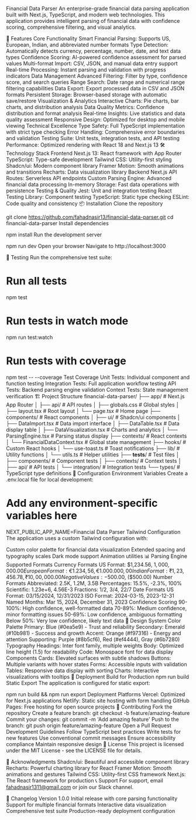 Financial Data Parser
An enterprise-grade financial data parsing application built with Next.js, TypeScript, and modern web technologies. This application provides intelligent parsing of financial data with confidence scoring, comprehensive filtering, and visual analytics.

🚀 Features
Core Functionality
Smart Financial Parsing: Supports US, European, Indian, and abbreviated number formats
Type Detection: Automatically detects currency, percentage, number, date, and text data types
Confidence Scoring: AI-powered confidence assessment for parsed values
Multi-format Import: CSV, JSON, and manual data entry support
Real-time Processing: Instant parsing and validation with progress indicators
Data Management
Advanced Filtering: Filter by type, confidence score, and search queries
Range Search: Date range and numerical range filtering capabilities
Data Export: Export processed data in CSV and JSON formats
Persistent Storage: Browser-based storage with automatic save/restore
Visualization & Analytics
Interactive Charts: Pie charts, bar charts, and distribution analysis
Data Quality Metrics: Confidence distribution and format analysis
Real-time Insights: Live statistics and data quality assessment
Responsive Design: Optimized for desktop and mobile viewing
Technical Excellence
Type Safety: Full TypeScript implementation with strict type checking
Error Handling: Comprehensive error boundaries and validation
Testing Suite: Unit tests, integration tests, and API testing
Performance: Optimized rendering with React 18 and Next.js 13
🛠 Technology Stack
Frontend
Next.js 13: React framework with App Router
TypeScript: Type-safe development
Tailwind CSS: Utility-first styling
Shadcn/ui: Modern component library
Framer Motion: Smooth animations and transitions
Recharts: Data visualization library
Backend
Next.js API Routes: Serverless API endpoints
Custom Parsing Engine: Advanced financial data processing
In-memory Storage: Fast data operations with persistence
Testing & Quality
Jest: Unit and integration testing
React Testing Library: Component testing
TypeScript: Static type checking
ESLint: Code quality and consistency
📦 Installation
Clone the repository

git clone https://github.com/fahadnasir13/financial-data-parser.git
cd financial-data-parser
Install dependencies

npm install
Run the development server

npm run dev
Open your browser Navigate to http://localhost:3000

🧪 Testing
Run the comprehensive test suite:

# Run all tests
npm test

# Run tests in watch mode
npm run test:watch

# Run tests with coverage
npm test -- --coverage
Test Coverage
Unit Tests: Individual component and function testing
Integration Tests: Full application workflow testing
API Tests: Backend parsing engine validation
Context Tests: State management verification
🏗 Project Structure
financial-data-parser/
├── app/                    # Next.js App Router
│   ├── api/               # API routes
│   ├── globals.css        # Global styles
│   ├── layout.tsx         # Root layout
│   └── page.tsx          # Home page
├── components/            # React components
│   ├── ui/               # Shadcn/ui components
│   ├── DataImport.tsx    # Data import interface
│   ├── DataTable.tsx     # Data display table
│   ├── DataVisualization.tsx # Charts and analytics
│   └── ParsingEngine.tsx # Parsing status display
├── contexts/             # React contexts
│   └── FinancialDataContext.tsx # Global state management
├── hooks/                # Custom React hooks
│   └── use-toast.ts      # Toast notifications
├── lib/                  # Utility functions
│   └── utils.ts          # Helper utilities
├── __tests__/            # Test files
│   ├── components/       # Component tests
│   ├── contexts/         # Context tests
│   ├── api/             # API tests
│   └── integration/     # Integration tests
└── types/               # TypeScript type definitions
🔧 Configuration
Environment Variables
Create a .env.local file for local development:

# Add any environment-specific variables here
NEXT_PUBLIC_APP_NAME=Financial Data Parser
Tailwind Configuration
The application uses a custom Tailwind configuration with:

Custom color palette for financial data visualization
Extended spacing and typography scales
Dark mode support
Animation utilities
📊 Parsing Engine
Supported Formats
Currency Formats
US Format: $1,234.56, $1,000,000.00
European Format: €1.234,56, €1.000.000,00
Indian Format: ₹1,23,456.78, ₹10,00,000.00
Negative Values: -$500.00, ($500.00)
Number Formats
Abbreviated: 2.5K, 1.2M, 3.5B
Percentages: 15.5%, -2.3%, 100%
Scientific: 1.23e+6, 4.56E-3
Fractions: 1/2, 3/4, 22/7
Date Formats
US Format: 03/15/2024, 12/31/2023
ISO Format: 2024-03-15, 2023-12-31
Named Months: Mar 15, 2024, December 31, 2023
Confidence Scoring
90-100%: High confidence, well-formatted data
70-89%: Medium confidence, minor formatting issues
50-69%: Low confidence, ambiguous formatting
Below 50%: Very low confidence, likely text data
🎨 Design System
Color Palette
Primary: Blue (#0ea5e9) - Trust and reliability
Secondary: Emerald (#10b981) - Success and growth
Accent: Orange (#f97316) - Energy and attention
Supporting: Purple (#8b5cf6), Red (#ef4444), Gray (#6b7280)
Typography
Headings: Inter font family, multiple weights
Body: Optimized line height (1.5) for readability
Code: Monospace font for data display
Components
Cards: Elevated surfaces with subtle shadows
Buttons: Multiple variants with hover states
Forms: Accessible inputs with validation
Tables: Responsive data display with sorting
Charts: Interactive visualizations with tooltips
🚀 Deployment
Build for Production
npm run build
Static Export
The application is configured for static export:

npm run build && npm run export
Deployment Platforms
Vercel: Optimized for Next.js applications
Netlify: Static site hosting with form handling
GitHub Pages: Free hosting for open source projects
🤝 Contributing
Fork the repository
Create a feature branch: git checkout -b feature/amazing-feature
Commit your changes: git commit -m 'Add amazing feature'
Push to the branch: git push origin feature/amazing-feature
Open a Pull Request
Development Guidelines
Follow TypeScript best practices
Write tests for new features
Use conventional commit messages
Ensure accessibility compliance
Maintain responsive design
📝 License
This project is licensed under the MIT License - see the LICENSE file for details.

🙏 Acknowledgments
Shadcn/ui: Beautiful and accessible component library
Recharts: Powerful charting library for React
Framer Motion: Smooth animations and gestures
Tailwind CSS: Utility-first CSS framework
Next.js: The React framework for production
📞 Support
For support, email fahadnasir1311@gmail.com or join our Slack channel.

🔄 Changelog
Version 1.0.0
Initial release with core parsing functionality
Support for multiple financial formats
Interactive data visualization
Comprehensive test suite
Production-ready deployment configuration
